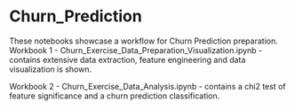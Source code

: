# Churn_Prediction
These notebooks showcase a workflow for Churn Prediction preparation.
Workbook 1 - Churn_Exercise_Data_Preparation_Visualization.ipynb -  contains extensive data extraction, feature engineering and data visualization is shown.

Workbook 2 - Churn_Exercise_Data_Analysis.ipynb -  contains a chi2 test of feature significance and a churn prediction classification.
